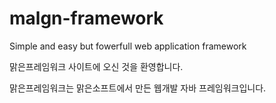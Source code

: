 malgn-framework
===============

Simple and easy but fowerfull web application framework

맑은프레임워크 사이트에 오신 것을 환영합니다.

맑은프레임워크는 맑은소프트에서 만든 웹개발 자바 프레임워크입니다.
